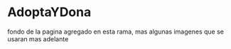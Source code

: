 # AdoptaYDona
fondo de la pagina agregado en esta rama, mas algunas imagenes que se usaran mas adelante 
